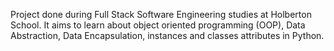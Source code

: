Project done during Full Stack Software Engineering studies at Holberton School. It aims to learn about object oriented programming (OOP), Data Abstraction, Data Encapsulation, instances and classes attributes in Python.
